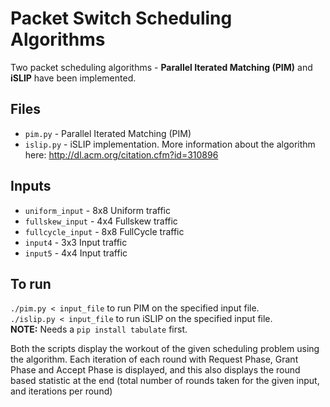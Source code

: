 # Packet Switch Scheduling Algorithms

Two packet scheduling algorithms - **Parallel Iterated Matching (PIM)** and **iSLIP** have been implemented.

## Files
- `pim.py` - Parallel Iterated Matching (PIM)
- `islip.py` - iSLIP implementation. More information about the algorithm here: http://dl.acm.org/citation.cfm?id=310896

## Inputs
- `uniform_input` - 8x8 Uniform traffic
- `fullskew_input` - 4x4 Fullskew traffic
- `fullcycle_input` - 8x8 FullCycle traffic
- `input4` - 3x3 Input traffic
- `input5` - 4x4 Input traffic

## To run  
`./pim.py < input_file` to run PIM on the specified input file.  
`./islip.py < input_file` to run iSLIP on the specified input file.  
**NOTE:** Needs a `pip install tabulate` first.

Both the scripts display the workout of the given scheduling problem using the algorithm. Each iteration of each round with Request Phase, Grant Phase and Accept Phase is displayed, and this also displays the round based statistic at the end (total number of rounds taken for the given input, and iterations per round)
